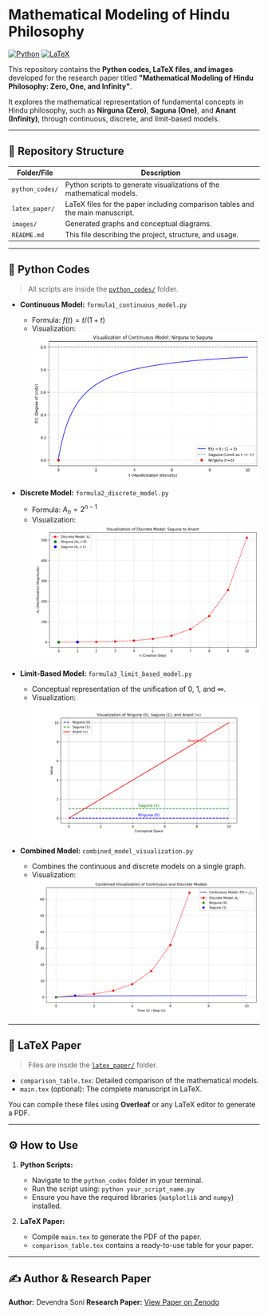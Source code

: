 # Mathematical Modeling of Hindu Philosophy

[![Python](https://img.shields.io/badge/Python-3.10-blue)](https://www.python.org/downloads/)
[![LaTeX](https://img.shields.io/badge/LaTeX-Overleaf-green)](https://www.overleaf.com/)

This repository contains the **Python codes, LaTeX files, and images** developed for the research paper titled **"Mathematical Modeling of Hindu Philosophy: Zero, One, and Infinity"**.

It explores the mathematical representation of fundamental concepts in Hindu philosophy, such as **Nirguna (Zero)**, **Saguna (One)**, and **Anant (Infinity)**, through continuous, discrete, and limit-based models.

---

## 📂 Repository Structure

| Folder/File         | Description                                                        |
|--------------------|--------------------------------------------------------------------|
| `python_codes/`     | Python scripts to generate visualizations of the mathematical models. |
| `latex_paper/`      | LaTeX files for the paper including comparison tables and the main manuscript. |
| `images/`           | Generated graphs and conceptual diagrams.                          |
| `README.md`         | This file describing the project, structure, and usage.            |

---

## 🧮 Python Codes

> All scripts are inside the [`python_codes/`](python_codes/) folder.

* **Continuous Model:** `formula1_continuous_model.py`
    * Formula: $f(t) = t / (1 + t)$
    * Visualization:
    ![Formula 1 Graph](images/formula1_graph.png)

* **Discrete Model:** `formula2_discrete_model.py`
    * Formula: $A_n = 2^{n-1}$
    * Visualization:
    ![Formula 2 Graph](images/formula2_graph.png)

* **Limit-Based Model:** `formula3_limit_based_model.py`
    * Conceptual representation of the unification of 0, 1, and $\infty$.
    * Visualization:
    ![Formula 3 Graph](images/formula3_graph.png)

* **Combined Model:** `combined_model_visualization.py`
    * Combines the continuous and discrete models on a single graph.
    * Visualization:
    ![Combined Model Graph](images/combined_graph.png)

---

## 📄 LaTeX Paper

> Files are inside the [`latex_paper/`](latex_paper/) folder.

* `comparison_table.tex`: Detailed comparison of the mathematical models.
* `main.tex` (optional): The complete manuscript in LaTeX.

You can compile these files using **Overleaf** or any LaTeX editor to generate a PDF.

---

## ⚙️ How to Use

1.  **Python Scripts:**
    * Navigate to the `python_codes` folder in your terminal.
    * Run the script using: `python your_script_name.py`
    * Ensure you have the required libraries (`matplotlib` and `numpy`) installed.

2.  **LaTeX Paper:**
    * Compile `main.tex` to generate the PDF of the paper.
    * `comparison_table.tex` contains a ready-to-use table for your paper.

---

## ✍️ Author & Research Paper

**Author:** Devendra Soni
**Research Paper:** [View Paper on Zenodo](https://zenodo.org/records/17089852)
